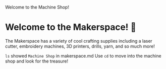 Welcome to the Machine Shop!
# Welcome to the Makerspace! 🎨
The Makerspace has a variety of cool crafting supplies including a laser cutter, embroidery machines, 3D printers, drills, yarn, and so much more! 

`ls` showed `Machine Shop` in makerspace.md 
Use `cd` to move into the machine shop and look for the treasure! 
